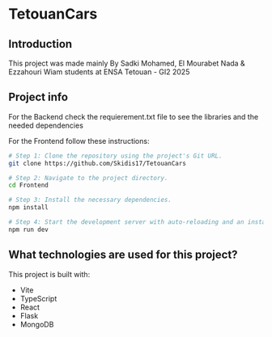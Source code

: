 # TetouanCars

## Introduction

This project was made mainly By Sadki Mohamed, El Mourabet Nada & Ezzahouri Wiam students at ENSA Tetouan - GI2 2025 

## Project info

For the Backend check the requierement.txt file to see the libraries and the needed dependencies

For the Frontend follow these instructions:

```sh
# Step 1: Clone the repository using the project's Git URL.
git clone https://github.com/Skidis17/TetouanCars

# Step 2: Navigate to the project directory.
cd Frontend

# Step 3: Install the necessary dependencies.
npm install

# Step 4: Start the development server with auto-reloading and an instant preview.
npm run dev
```

## What technologies are used for this project?

This project is built with:
- Vite
- TypeScript
- React
- Flask
- MongoDB

